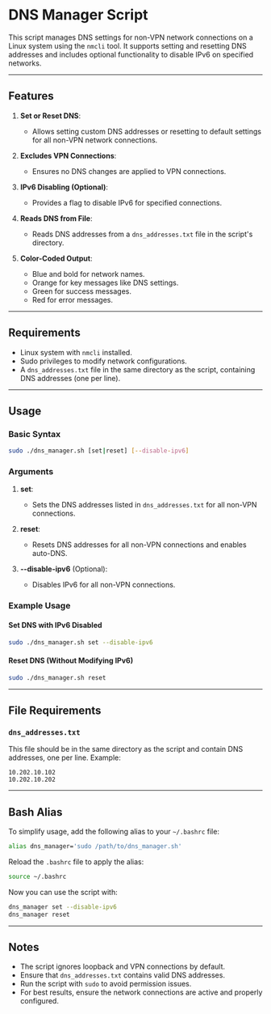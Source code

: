 # DNS Manager Script

This script manages DNS settings for non-VPN network connections on a Linux system using the `nmcli` tool. It supports setting and resetting DNS addresses and includes optional functionality to disable IPv6 on specified networks.

---

## Features

1. **Set or Reset DNS**:
   - Allows setting custom DNS addresses or resetting to default settings for all non-VPN network connections.

2. **Excludes VPN Connections**:
   - Ensures no DNS changes are applied to VPN connections.

3. **IPv6 Disabling (Optional)**:
   - Provides a flag to disable IPv6 for specified connections.

4. **Reads DNS from File**:
   - Reads DNS addresses from a `dns_addresses.txt` file in the script's directory.

5. **Color-Coded Output**:
   - Blue and bold for network names.
   - Orange for key messages like DNS settings.
   - Green for success messages.
   - Red for error messages.

---

## Requirements

- Linux system with `nmcli` installed.
- Sudo privileges to modify network configurations.
- A `dns_addresses.txt` file in the same directory as the script, containing DNS addresses (one per line).

---

## Usage

### Basic Syntax

```bash
sudo ./dns_manager.sh [set|reset] [--disable-ipv6]
```

### Arguments

1. **set**:
   - Sets the DNS addresses listed in `dns_addresses.txt` for all non-VPN connections.
   
2. **reset**:
   - Resets DNS addresses for all non-VPN connections and enables auto-DNS.

3. **--disable-ipv6** (Optional):
   - Disables IPv6 for all non-VPN connections.

### Example Usage

#### Set DNS with IPv6 Disabled
```bash
sudo ./dns_manager.sh set --disable-ipv6
```

#### Reset DNS (Without Modifying IPv6)
```bash
sudo ./dns_manager.sh reset
```

---

## File Requirements

### `dns_addresses.txt`
This file should be in the same directory as the script and contain DNS addresses, one per line. Example:

```
10.202.10.102
10.202.10.202
```

---

## Bash Alias

To simplify usage, add the following alias to your `~/.bashrc` file:

```bash
alias dns_manager='sudo /path/to/dns_manager.sh'
```

Reload the `.bashrc` file to apply the alias:

```bash
source ~/.bashrc
```

Now you can use the script with:

```bash
dns_manager set --disable-ipv6
dns_manager reset
```

---

## Notes

- The script ignores loopback and VPN connections by default.
- Ensure that `dns_addresses.txt` contains valid DNS addresses.
- Run the script with `sudo` to avoid permission issues.
- For best results, ensure the network connections are active and properly configured.

